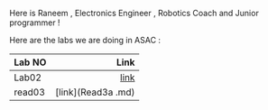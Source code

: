 Here is Raneem , Electronics Engineer , Robotics Coach and Junior programmer ! 


Here are the labs we are doing in ASAC : 

| Lab NO | Link                                                 |
| :----  |  ----:                                               |
| Lab02  | [link](lab02.md)                                     |
| read03 | [link](Read3a .md)                                   |


